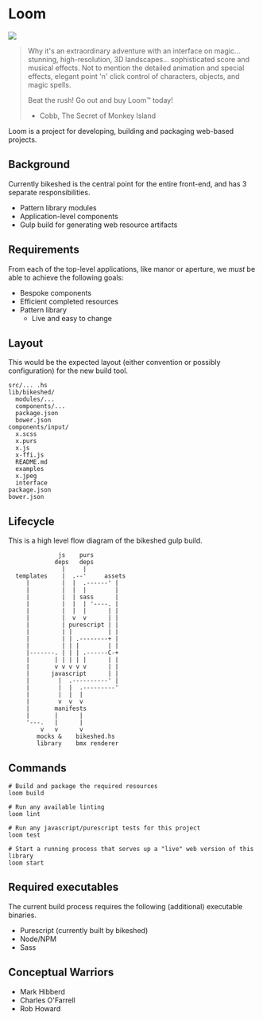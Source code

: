 Loom
====

![](https://cloud.githubusercontent.com/assets/355756/23049526/c99ade24-f510-11e6-851c-3e7902ed310c.jpg)

> Why it's an extraordinary adventure with an interface on
> magic... stunning, high-resolution, 3D landscapes... sophisticated
> score and musical effects. Not to mention the detailed animation and
> special effects, elegant point 'n' click control of characters,
> objects, and magic spells.
>
> Beat the rush! Go out and buy Loom™ today!
>
> - Cobb, The Secret of Monkey Island

Loom is a project for developing, building and packaging web-based projects.

## Background

Currently bikeshed is the central point for the entire front-end, and has 3 separate responsibilities.

- Pattern library modules
- Application-level components
- Gulp build for generating web resource artifacts

## Requirements

From each of the top-level applications, like manor or aperture, we _must_ be able to achieve the following goals:

- Bespoke components
- Efficient completed resources
- Pattern library
   - Live and easy to change

## Layout

This would be the expected layout (either convention or possibly configuration) for the new build tool.

```
src/... .hs
lib/bikeshed/
  modules/...
  components/...
  package.json
  bower.json
components/input/
  x.scss
  x.purs
  x.js
  x-ffi.js
  README.md
  examples
  x.jpeg
  interface
package.json
bower.json
```

## Lifecycle

This is a high level flow diagram of the bikeshed gulp build.

```
              js    purs
             deps   deps
               |     |
  templates    |  .--'     assets
     |         |  |  .------' |
     |         |  |  |        |
     |         |  | sass      |
     |         |  |  | '----. |
     |         |  |  |      | |
     |         |  v  v      | |
     |         | purescript | |
     |         | |          | |
     |         | | .--------+ |
     |         | | |        | |
     |-------. | | | .------C-+
     |       | | | | |      | |
     |       v v v v v      | |
     |      javascript      | |
     |        |  .----------' |
     |        |  |  .---------'
     |        |  |  |
     |        v  v  v
     |       manifests
     |       |      |
     '---.   |      |
         v   v      v
        mocks &    bikeshed.hs
        library    bmx renderer
```

## Commands

```
# Build and package the required resources
loom build

# Run any available linting
loom lint

# Run any javascript/purescript tests for this project
loom test

# Start a running process that serves up a "live" web version of this library
loom start
```

## Required executables

The current build process requires the following (additional) executable binaries.

- Purescript (currently built by bikeshed)
- Node/NPM
- Sass

## Conceptual Warriors

- Mark Hibberd
- Charles O'Farrell
- Rob Howard
